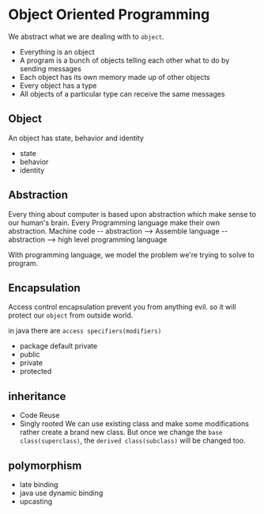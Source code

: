 # Object Oriented Programming

We abstract what we are dealing with to `object`.

- Everything is an object
- A program is a bunch of objects telling each other
what to do by sending messages
- Each object has its own memory made up of other objects
- Every object has a type
- All objects of a particular type can receive the same messages

## Object
An object has state, behavior and identity
- state
- behavior
- identity

## Abstraction
Every thing about computer is based upon abstraction which make sense to
our human's brain.
Every Programming language make their own abstraction.
Machine code -- abstraction --> Assemble language -- abstraction --> high level programming language

With programming language, we model the problem we're trying to solve to program.

## Encapsulation
Access control
encapsulation prevent you from anything evil.
so it will protect our `object` from outside world.

in java there are `access specifiers(modifiers)`
- package default private
- public
- private
- protected

## inheritance
- Code Reuse
- Singly rooted
We can use existing class and make some modifications rather create a brand new 
class.
But once we change the `base class(superclass)`, the `derived class(subclass)` will
be changed too.

## polymorphism
- late binding
- java use dynamic binding 
- upcasting